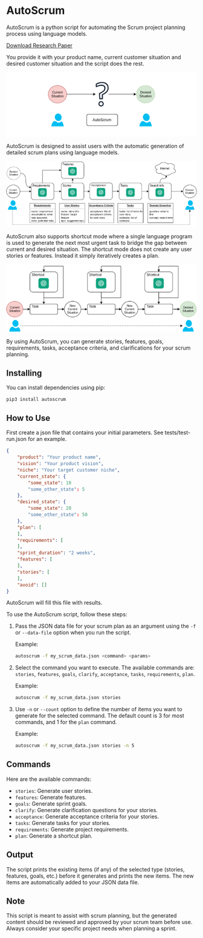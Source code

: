 # AutoScrum

AutoScrum is a python script for automating the Scrum project planning process
using language models.

[Download Research Paper](https://github.com/autoscrum/autoscrum/raw/main/Martin-Schroder-AutoScrum-Paper.pdf)

You provide it with your product name, current customer situation and desired
customer situation and the script does the rest.

![overview](images/overview.png "What is autoscrum?")

AutoScrum is designed to assist users with the automatic generation of detailed
scrum plans using language models.

![detail](images/detail.png "AutoScrum details")

AutoScrum also supports shortcut mode where a single language program is used to generate the next
most urgent task to bridge the gap between current and desired situation. The shortcut mode does not
create any user stories or features. Instead it simply iteratively creates a plan.

![shortcut](images/shortcut.png "AutoScrum shortcut mode")

By using AutoScrum, you can generate stories, features, goals, requirements,
tasks, acceptance criteria, and clarifications for your scrum planning. 

## Installing

You can install dependencies using pip:

    pip3 install autoscrum

## How to Use

First create a json file that contains your initial parameters. See tests/test-run.json for an
example.

```json
{
    "product": "Your product name",
    "vision": "Your product vision",
    "niche": "Your target customer niche",
    "current_state": {
        "some_state": 10
        "some_other_state": 5
    },
    "desired_state": {
        "some_state": 20
        "some_other_state": 50
    },
    "plan": [
    ],
    "requirements": [
    ],
    "sprint_duration": "2 weeks",
    "features": [
    ],
    "stories": [
    ],
    "avoid": []
}
```

AutoScrum will fill this file with results.

To use the AutoScrum script, follow these steps:

1. Pass the JSON data file for your scrum plan as an argument using the `-f` or `--data-file` option when you run the script. 
   
    Example:

    ```sh
    autoscrum -f my_scrum_data.json <command> <params>
    ```

2. Select the command you want to execute. The available commands are: `stories`, `features`, `goals`, `clarify`, `acceptance`, `tasks`, `requirements`, `plan`.

    Example:

    ```sh
	autoscrum -f my_scrum_data.json stories
    ```

3. Use `-n` or `--count` option to define the number of items you want to generate for the selected command. The default count is 3 for most commands, and 1 for the `plan` command.

    Example:

    ```sh
    autoscrum -f my_scrum_data.json stories -n 5
    ```

## Commands

Here are the available commands:

- `stories`: Generate user stories.
- `features`: Generate features.
- `goals`: Generate sprint goals.
- `clarify`: Generate clarification questions for your stories.
- `acceptance`: Generate acceptance criteria for your stories.
- `tasks`: Generate tasks for your stories.
- `requirements`: Generate project requirements.
- `plan`: Generate a shortcut plan.

## Output

The script prints the existing items (if any) of the selected type (stories,
features, goals, etc.) before it generates and prints the new items. The new
items are automatically added to your JSON data file.

## Note

This script is meant to assist with scrum planning, but the generated content
should be reviewed and approved by your scrum team before use. Always consider
your specific project needs when planning a sprint.


